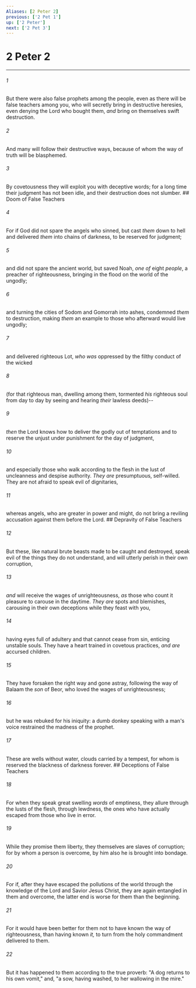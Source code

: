 ```yaml
---
Aliases: [2 Peter 2]
previous: ['2 Pet 1']
up: ['2 Peter']
next: ['2 Pet 3']
---
```

# 2 Peter 2

***


###### 1 
But there were also false prophets among the people, even as there will be false teachers among you, who will secretly bring in destructive heresies, even denying the Lord who bought them, _and_ bring on themselves swift destruction. 

###### 2 
And many will follow their destructive ways, because of whom the way of truth will be blasphemed. 

###### 3 
By covetousness they will exploit you with deceptive words; for a long time their judgment has not been idle, and their destruction does not slumber. ## Doom of False Teachers 

###### 4 
For if God did not spare the angels who sinned, but cast _them_ down to hell and delivered _them_ into chains of darkness, to be reserved for judgment; 

###### 5 
and did not spare the ancient world, but saved Noah, _one of_ eight _people_, a preacher of righteousness, bringing in the flood on the world of the ungodly; 

###### 6 
and turning the cities of Sodom and Gomorrah into ashes, condemned _them_ to destruction, making _them_ an example to those who afterward would live ungodly; 

###### 7 
and delivered righteous Lot, _who was_ oppressed by the filthy conduct of the wicked 

###### 8 
(for that righteous man, dwelling among them, tormented _his_ righteous soul from day to day by seeing and hearing _their_ lawless deeds)-- 

###### 9 
_then_ the Lord knows how to deliver the godly out of temptations and to reserve the unjust under punishment for the day of judgment, 

###### 10 
and especially those who walk according to the flesh in the lust of uncleanness and despise authority. _They are_ presumptuous, self-willed. They are not afraid to speak evil of dignitaries, 

###### 11 
whereas angels, who are greater in power and might, do not bring a reviling accusation against them before the Lord. ## Depravity of False Teachers 

###### 12 
But these, like natural brute beasts made to be caught and destroyed, speak evil of the things they do not understand, and will utterly perish in their own corruption, 

###### 13 
_and_ will receive the wages of unrighteousness, _as_ those who count it pleasure to carouse in the daytime. _They are_ spots and blemishes, carousing in their own deceptions while they feast with you, 

###### 14 
having eyes full of adultery and that cannot cease from sin, enticing unstable souls. They have a heart trained in covetous practices, _and are_ accursed children. 

###### 15 
They have forsaken the right way and gone astray, following the way of Balaam the _son_ of Beor, who loved the wages of unrighteousness; 

###### 16 
but he was rebuked for his iniquity: a dumb donkey speaking with a man's voice restrained the madness of the prophet. 

###### 17 
These are wells without water, clouds carried by a tempest, for whom is reserved the blackness of darkness forever. ## Deceptions of False Teachers 

###### 18 
For when they speak great swelling _words_ of emptiness, they allure through the lusts of the flesh, through lewdness, the ones who have actually escaped from those who live in error. 

###### 19 
While they promise them liberty, they themselves are slaves of corruption; for by whom a person is overcome, by him also he is brought into bondage. 

###### 20 
For if, after they have escaped the pollutions of the world through the knowledge of the Lord and Savior Jesus Christ, they are again entangled in them and overcome, the latter end is worse for them than the beginning. 

###### 21 
For it would have been better for them not to have known the way of righteousness, than having known _it,_ to turn from the holy commandment delivered to them. 

###### 22 
But it has happened to them according to the true proverb: "A dog returns to his own vomit," and, "a sow, having washed, to her wallowing in the mire."
